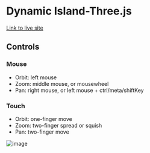 # Dynamic Island-Three.js

[Link to live site](https://three.freval.no)


## Controls 

### Mouse

- Orbit: left mouse 
- Zoom: middle mouse, or mousewheel 
- Pan: right mouse, or left mouse + ctrl/meta/shiftKey 

### Touch

- Orbit: one-finger move
- Zoom: two-finger spread or squish
- Pan: two-finger move


![image](https://github.com/fredrikvalset/Dynamic-Island-Three.js/assets/150116842/ece7cd47-844c-45b8-a552-4093498a89cc)
